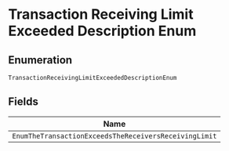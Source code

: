 
# Transaction Receiving Limit Exceeded Description Enum

## Enumeration

`TransactionReceivingLimitExceededDescriptionEnum`

## Fields

| Name |
|  --- |
| `EnumTheTransactionExceedsTheReceiversReceivingLimit` |

